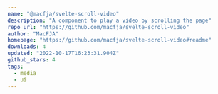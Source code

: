```yaml
---
name: "@macfja/svelte-scroll-video"
description: "A component to play a video by scrolling the page"
repo_url: "https://github.com/macfja/svelte-scroll-video"
author: "MacFJA"
homepage: "https://github.com/macfja/svelte-scroll-video#readme"
downloads: 4
updated: "2022-10-17T16:23:31.904Z"
github_stars: 4
tags: 
  - media
  - ui
---
```

